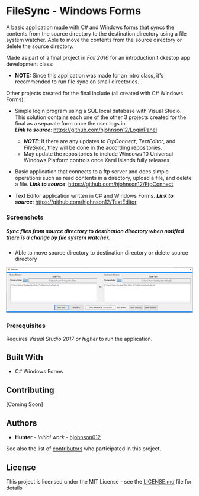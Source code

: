 # FileSync - Windows Forms

A basic application made with C# and Windows forms that syncs the contents from the source directory to the destination directory
using a file system watcher. Able to move the contents from the source directory or delete the source directory. 

Made as part of a final project in *Fall 2016* for an introduction t dkestop app development class:

  * **NOTE:** Since this application was made for an intro class, it's recommended to run file sync on small directories.

Other projects created for the final include (all created with C# Windows Forms):

* Simple login program using a SQL local database with Visual Studio. This solution contains each one of the other 3 projects created for the final as a separate form once the user logs in.  
***Link to source***: https://github.com/hjohnson12/LoginPanel
  * ***NOTE***: If there are any updates to *FtpConnect*, *TextEditor*, and *FileSync*, they will be done in the according repositories. 
  * May update the repositories to include Windows 10 Universal Windows Platform controls once Xaml Islands fully releases
 
* Basic application that connects to a ftp server and does simple operations such as read contents in a directory, upload a file,
and delete a file. 
***Link to source***: https://github.com/hjohnson12/FtpConnect  

* Text Editor application written in C# and Windows Forms. 
***Link to source***: https://github.com/hjohnson12/TextEditor 

### Screenshots

##### Sync files from source directory to destination directory when notified there is a change by file system watcher. 

* Able to move source directory to destination directory or delete source directory

![Image of Program](README_Images/AppEx1.png)


### Prerequisites

Requires *Visual Studio 2017 or higher* to run the application.

## Built With

* C# Windows Forms

## Contributing

[Coming Soon]

## Authors

* **Hunter** - *Initial work* - [hjohnson012](https://github.com/hjohnson012)

See also the list of [contributors](https://github.com/hjohnson12/FileSync/graphs/contributors) who participated in this project.

## License

This project is licensed under the MIT License - see the [LICENSE.md](LICENSE.md) file for details
